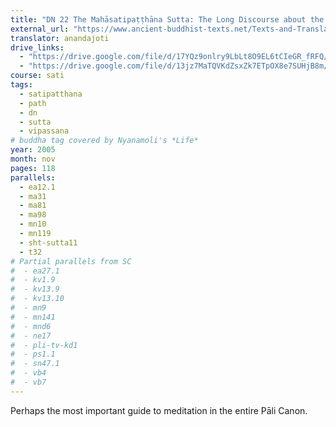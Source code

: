 ```yaml
---
title: "DN 22 The Mahāsatipaṭṭhāna Sutta: The Long Discourse about the Ways of Attending to Mindfulness"
external_url: "https://www.ancient-buddhist-texts.net/Texts-and-Translations/Satipatthana/index.htm"
translator: anandajoti
drive_links:
  - "https://drive.google.com/file/d/17YQz9onlry9LbLt8O9EL6tCIeGR_fRFQ/view?usp=drivesdk"
  - "https://drive.google.com/file/d/13jz7MaTQVKdZsxZk7ETpOX8e7SUHjB8m/view?usp=drivesdk"
course: sati
tags:
  - satipatthana
  - path
  - dn
  - sutta
  - vipassana
# buddha tag covered by Nyanamoli's *Life*
year: 2005
month: nov
pages: 118
parallels:
  - ea12.1
  - ma31
  - ma81
  - ma98
  - mn10
  - mn119
  - sht-sutta11
  - t32
# Partial parallels from SC
#  - ea27.1
#  - kv1.9
#  - kv13.9
#  - kv13.10
#  - mn9
#  - mn141
#  - mnd6
#  - ne17
#  - pli-tv-kd1
#  - ps1.1
#  - sn47.1
#  - vb4
#  - vb7
---
```


Perhaps the most important guide to meditation in the entire Pāli Canon.
